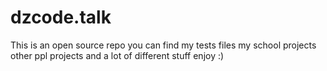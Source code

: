 # dzcode.talk
This is an open source repo you can find my tests files my school projects other ppl projects and a lot of different stuff enjoy :) 
